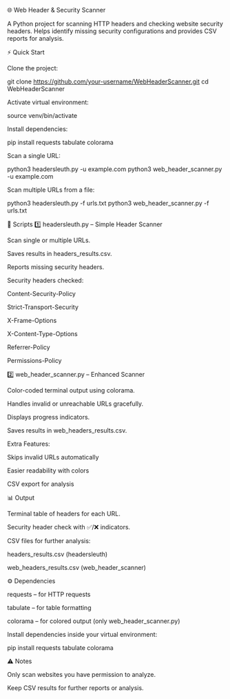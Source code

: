 🌐 Web Header & Security Scanner

A Python project for scanning HTTP headers and checking website security headers. Helps identify missing security configurations and provides CSV reports for analysis.

⚡ Quick Start

Clone the project:

git clone https://github.com/your-username/WebHeaderScanner.git
cd WebHeaderScanner


Activate virtual environment:

source venv/bin/activate


Install dependencies:

pip install requests tabulate colorama


Scan a single URL:

python3 headersleuth.py -u example.com
python3 web_header_scanner.py -u example.com


Scan multiple URLs from a file:

python3 headersleuth.py -f urls.txt
python3 web_header_scanner.py -f urls.txt

📝 Scripts
1️⃣ headersleuth.py – Simple Header Scanner

Scan single or multiple URLs.

Saves results in headers_results.csv.

Reports missing security headers.

Security headers checked:

Content-Security-Policy

Strict-Transport-Security

X-Frame-Options

X-Content-Type-Options

Referrer-Policy

Permissions-Policy

2️⃣ web_header_scanner.py – Enhanced Scanner

Color-coded terminal output using colorama.

Handles invalid or unreachable URLs gracefully.

Displays progress indicators.

Saves results in web_headers_results.csv.

Extra Features:

Skips invalid URLs automatically

Easier readability with colors

CSV export for analysis

📊 Output

Terminal table of headers for each URL.

Security header check with ✅/❌ indicators.

CSV files for further analysis:

headers_results.csv (headersleuth)

web_headers_results.csv (web_header_scanner)

⚙️ Dependencies

requests – for HTTP requests

tabulate – for table formatting

colorama – for colored output (only web_header_scanner.py)

Install dependencies inside your virtual environment:

pip install requests tabulate colorama

⚠️ Notes

Only scan websites you have permission to analyze.

Keep CSV results for further reports or analysis.



